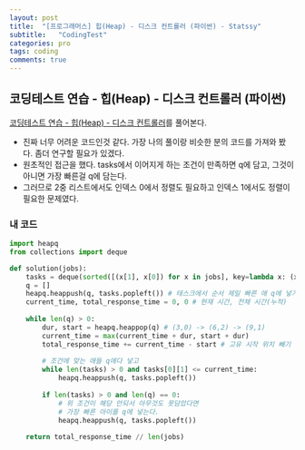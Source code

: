 ```yaml
---
layout: post
title:  "[프로그래머스] 힙(Heap) - 디스크 컨트롤러 (파이썬) - Statssy"
subtitle:   "CodingTest"
categories: pro
tags: coding
comments: true
---
```


## 코딩테스트 연습 - 힙(Heap) - 디스크 컨트롤러 (파이썬)

[코딩테스트 연습 - 힙(Heap) - 디스크 컨트롤러](https://programmers.co.kr/learn/courses/30/lessons/42627)를 풀어본다.
  

- 진짜 너무 어려운 코드인것 같다. 가장 나의 풀이랑 비슷한 분의 코드를 가져와 봤다. 좀더 연구할 필요가 있겠다.
- 원초적인 접근을 했다. tasks에서 이어지게 하는 조건이 만족하면 q에 담고, 그것이 아니면 가장 빠른걸 q에 담는다.
- 그러므로 2중 리스트에서도 인덱스 0에서 정렬도 필요하고 인덱스 1에서도 정렬이 필요한 문제였다.
  

### 내 코드

```python
import heapq
from collections import deque

def solution(jobs):
    tasks = deque(sorted([(x[1], x[0]) for x in jobs], key=lambda x: (x[1], x[0])))
    q = []
    heapq.heappush(q, tasks.popleft()) # 태스크에서 순서 제일 빠른 애 q에 넣기
    current_time, total_response_time = 0, 0 # 현재 시간, 전체 시간(누적)
    
    while len(q) > 0: 
        dur, start = heapq.heappop(q) # (3,0) -> (6,2) -> (9,1)
        current_time = max(current_time + dur, start + dur)
        total_response_time += current_time - start # 고유 시작 위치 빼기
        
        # 조건에 맞는 애들 q에다 넣고
        while len(tasks) > 0 and tasks[0][1] <= current_time:
            heapq.heappush(q, tasks.popleft())
            
        if len(tasks) > 0 and len(q) == 0: 
            # 위 조건이 해당 안되서 아무것도 못담았다면
            # 가장 빠른 아이를 q에 넣는다.
            heapq.heappush(q, tasks.popleft())
            
    return total_response_time // len(jobs)

```
  
